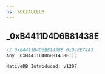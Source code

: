 ```yaml
---
ns: SOCIALCLUB
---
```

## _0xB4411D4D6B81438E

```c
// 0xB4411D4D6B81438E 0x04EE74A3
Any _0xB4411D4D6B81438E();
```

```
NativeDB Introduced: v1207
```

